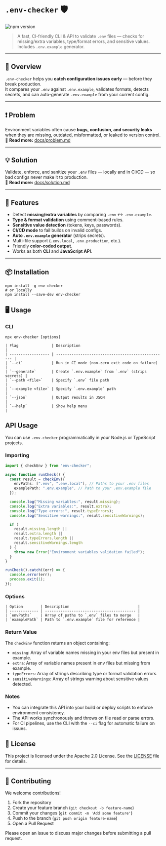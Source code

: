 # `.env-checker` 🛡

![npm version](https://img.shields.io/npm/v/.env-checker)

> A fast, CI-friendly CLI & API to validate `.env` files — checks for missing/extra variables, type/format errors, and sensitive values. Includes `.env.example` generator.

---

## 📌 Overview

`.env-checker` helps you **catch configuration issues early** — before they break production.  
It compares your `.env` against `.env.example`, validates formats, detects secrets, and can auto-generate `.env.example` from your current config.

---

## ❗ Problem

Environment variables often cause **bugs, confusion, and security leaks** when they are missing, outdated, misformatted, or leaked to version control.  
📄 **Read more:** [docs/problem.md](docs/problem.md)

---

## 💡 Solution

Validate, enforce, and sanitize your `.env` files — locally and in CI/CD — so bad configs never make it to production.  
📄 **Read more:** [docs/solution.md](docs/solution.md)

---

## 🚀 Features

- Detect **missing/extra variables** by comparing `.env` ↔ `.env.example`.
- **Type & format validation** using comment-based rules.
- **Sensitive value detection** (tokens, keys, passwords).
- **CI/CD mode** to fail builds on invalid configs.
- **Auto `.env.example` generator** (strips secrets).
- Multi-file support (`.env.local`, `.env.production`, etc.).
- Friendly **color-coded output**.
- Works as both **CLI** and **JavaScript API**.

---

## 📦 Installation

```
npm install -g env-checker
# or locally
npm install --save-dev env-checker
```

## 🖥 Usage

### CLI

```
npx env-checker [options]
```

```
| Flag               | Description                                        |
| ------------------ | -------------------------------------------------- |
| `--ci`             | Run in CI mode (non-zero exit code on failure)     |
| `--generate`       | Create `.env.example` from `.env` (strips secrets) |
| `--path <file>`    | Specify `.env` file path                           |
| `--example <file>` | Specify `.env.example` path                        |
| `--json`           | Output results in JSON                             |
| `--help`           | Show help menu                                     |

```

## API Usage

You can use `.env-checker` programmatically in your Node.js or TypeScript projects.

### Importing

```ts
import { checkEnv } from "env-checker";

async function runCheck() {
  const result = checkEnv({
    envPaths: [".env", ".env.local"], // Paths to your .env files
    examplePath: ".env.example", // Path to your .env.example file
  });

  console.log("Missing variables:", result.missing);
  console.log("Extra variables:", result.extra);
  console.log("Type errors:", result.typeErrors);
  console.log("Sensitive warnings:", result.sensitiveWarnings);

  if (
    result.missing.length ||
    result.extra.length ||
    result.typeErrors.length ||
    result.sensitiveWarnings.length
  ) {
    throw new Error("Environment variables validation failed");
  }
}

runCheck().catch((err) => {
  console.error(err);
  process.exit(1);
});
```

### Options

```
| Option        | Description                               |
| ------------- | ----------------------------------------- |
| `envPaths`    | Array of paths to `.env` files to merge   |
| `examplePath` | Path to `.env.example` file for reference |
```

### Return Value

The `checkEnv` function returns an object containing:

- `missing`: Array of variable names missing in your env files but present in example.
- `extra`: Array of variable names present in env files but missing from example.
- `typeErrors`: Array of strings describing type or format validation errors.
- `sensitiveWarnings`: Array of strings warning about sensitive values detected.

### Notes

- You can integrate this API into your build or deploy scripts to enforce environment consistency.
- The API works synchronously and throws on file read or parse errors.
- For CI pipelines, use the CLI with the `--ci` flag for automatic failure on issues.

## 📜 License

This project is licensed under the Apache 2.0 License. See the [LICENSE](LICENSE) file for details.

---

## 🤝 Contributing

We welcome contributions!

1. Fork the repository
2. Create your feature branch (`git checkout -b feature-name`)
3. Commit your changes (`git commit -m 'Add some feature'`)
4. Push to the branch (`git push origin feature-name`)
5. Open a Pull Request

Please open an issue to discuss major changes before submitting a pull request.
